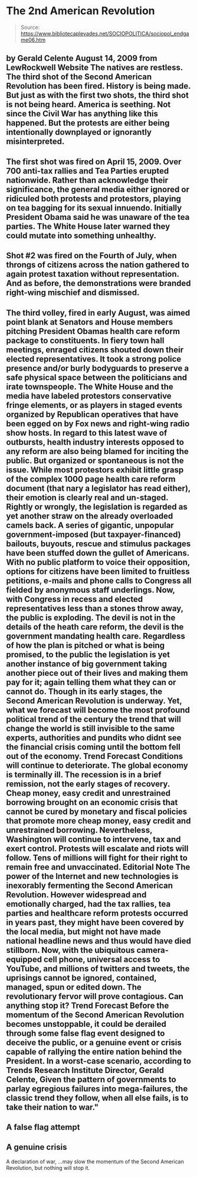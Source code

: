 # The 2nd American Revolution

> Source: https://www.bibliotecapleyades.net/SOCIOPOLITICA/sociopol_endgame06.htm

by Gerald Celente
August 14, 2009
from
LewRockwell Website
The natives are restless. The third shot of the Second American Revolution
has been fired. History is being made. But just as with the first two shots,
the third shot is not being heard.
America is seething. Not since the Civil War has anything like this
happened.
But the protests are either being intentionally
downplayed or ignorantly misinterpreted.
-
The first shot was fired on April 15, 2009.
Over 700 anti-tax rallies and Tea Parties erupted nationwide. Rather
than acknowledge their significance, the general media either ignored or
ridiculed both protests and protestors, playing on tea bagging for its
sexual innuendo. Initially President
Obama said he was unaware of the
tea parties. The White House later warned they could mutate into
something unhealthy.
-
Shot #2 was fired on the Fourth of July,
when throngs of citizens across the nation gathered to again protest
taxation without representation. And as before, the demonstrations
were branded right-wing mischief and dismissed.
-
The third volley, fired in early August, was
aimed point blank at Senators and House members pitching President
Obamas health care reform package to constituents. In fiery town hall
meetings, enraged citizens shouted down their elected representatives.
It took a strong police presence and/or burly bodyguards to preserve a
safe physical space between the politicians and irate townspeople.
The White House and the media have labeled
protestors conservative fringe elements, or as players in staged events
organized by Republican operatives that have been egged on by Fox news and
right-wing radio show hosts.
In regard to this latest wave of outbursts, health industry interests
opposed to any reform are also being blamed for inciting the public. But
organized or spontaneous is not the issue. While most protestors exhibit
little grasp of the complex 1000 page health care reform document (that nary
a legislator has read either), their emotion is clearly real and un-staged.
Rightly or wrongly, the legislation is regarded as yet another straw on the
already overloaded camels back.
A series of gigantic, unpopular
government-imposed (but taxpayer-financed) bailouts, buyouts, rescue and
stimulus packages have been stuffed down the gullet of Americans. With no
public platform to voice their opposition, options for citizens have been
limited to fruitless petitions, e-mails and phone calls to Congress
all
fielded by anonymous staff underlings.
Now, with Congress in recess and elected representatives less than a stones
throw away, the public is exploding.
The devil is not in the details of the heath
care reform, the devil is the government mandating health care. Regardless
of how the plan is pitched or what is being promised, to the public the
legislation is yet another instance of big government taking another piece
out of their lives and making them pay for it; again telling them what they
can or cannot do.
Though in its early stages, the Second American Revolution is underway.
Yet, what we forecast will become the most
profound political trend of the century the trend that will change the
world is still invisible to the same experts, authorities and pundits who
didnt see the financial crisis coming until the bottom fell out of the
economy.
Trend Forecast
Conditions will continue to deteriorate. The
global economy is terminally ill.
The recession is in a brief remission, not the
early stages of recovery. Cheap money, easy credit and unrestrained
borrowing brought on an economic crisis that cannot be cured by monetary and
fiscal policies that promote more cheap money, easy credit and unrestrained
borrowing.
Nevertheless, Washington will continue to intervene, tax and exert control.
Protests will escalate and riots will follow.
Tens of millions will fight for their right to
remain free and
unvaccinated.
Editorial Note
The power of the Internet and new technologies
is inexorably fermenting the Second American Revolution.
However
widespread and emotionally charged, had the tax rallies, tea parties and
healthcare reform protests occurred in years past, they might have been
covered by the local media, but might not have made national headline news
and thus would have died stillborn.
Now, with the ubiquitous camera-equipped cell phone, universal access to
YouTube, and millions of twitters and tweets, the uprisings cannot be
ignored, contained, managed, spun or edited down.
The revolutionary fervor
will prove contagious.
Can anything stop it?
Trend Forecast
Before the momentum of the Second American
Revolution becomes unstoppable, it could be derailed through some false
flag event designed to deceive the public, or a genuine event or crisis
capable of rallying the entire nation behind the President.
In a worst-case scenario, according to Trends
Research Institute Director, Gerald Celente,
Given the pattern of governments to parlay
egregious failures into mega-failures, the classic trend they follow,
when all else fails, is to take their nation to war."
-
A false flag attempt
-
A genuine crisis
-
A
declaration of war,
...may slow the momentum of the Second American
Revolution, but nothing will stop it.
